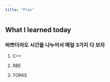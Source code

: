 ```yaml
---
title: "Plan"
---
```


## What I learned today

### 바쁘더라도 시간을 나누어서 매일 3가지 다 보자

1. C++

2. RBE

3. TOPAS
